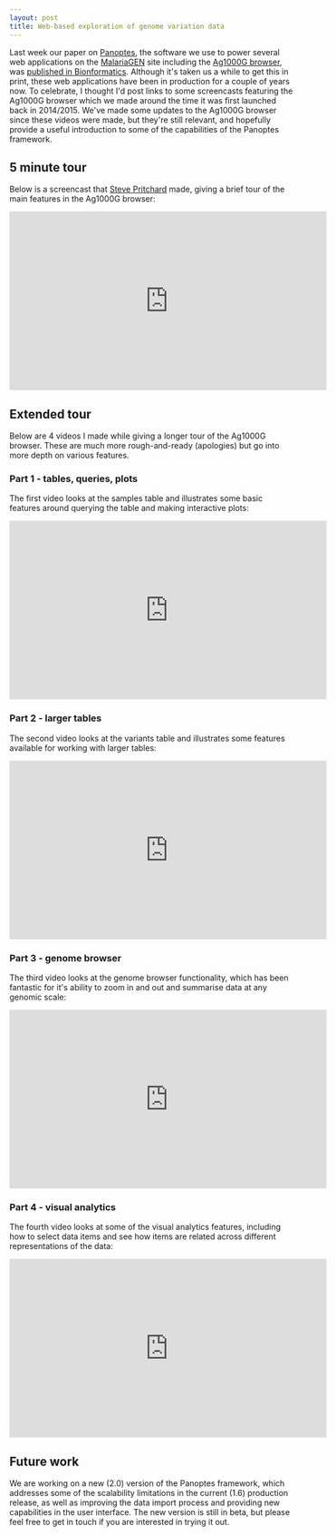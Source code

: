 ```yaml
---
layout: post
title: Web-based exploration of genome variation data
---
```


Last week our paper on [Panoptes](https://github.com/cggh/panoptes),
the software we use to power several web applications on the
[MalariaGEN](http://www.malariagen.net) site including the
[Ag1000G browser](https://www.malariagen.net/apps/ag1000g/), was
[published in Bionformatics](https://doi.org/10.1093/bioinformatics/btx410). Although
it's taken us a while to get this in print, these web applications
have been in production for a couple of years now. To celebrate, I
thought I'd post links to some screencasts featuring the Ag1000G
browser which we made around the time it was first launched back in
2014/2015. We've made some updates to the Ag1000G browser since these
videos were made, but they're still relevant, and hopefully provide a
useful introduction to some of the capabilities of the Panoptes
framework.

## 5 minute tour

Below is a screencast that
[Steve Pritchard](https://twitter.com/topcat3005) made, giving a brief
tour of the main features in the Ag1000G browser:

<iframe width="560" height="315" src="https://www.youtube.com/embed/LWCbi8t9Zug" frameborder="0" allowfullscreen></iframe>

## Extended tour

Below are 4 videos I made while giving a longer tour of the Ag1000G
browser. These are much more rough-and-ready (apologies) but go into
more depth on various features. 

### Part 1 - tables, queries, plots

The first video looks at the samples table and illustrates some basic
features around querying the table and making interactive plots:

<iframe width="560" height="315" src="https://www.youtube.com/embed/z4yxsE0hWXo?list=PLKbXDtRY2ZfWkgBwCBk-Hbp8dbPQwKUwL" frameborder="0" allowfullscreen></iframe>

### Part 2 - larger tables

The second video looks at the variants table and illustrates some
features available for working with larger tables:

<iframe width="560" height="315" src="https://www.youtube.com/embed/yHtmmqQDciQ?list=PLKbXDtRY2ZfWkgBwCBk-Hbp8dbPQwKUwL" frameborder="0" allowfullscreen></iframe>

### Part 3 - genome browser

The third video looks at the genome browser functionality, which has
been fantastic for it's ability to zoom in and out and summarise data
at any genomic scale:

<iframe width="560" height="315" src="https://www.youtube.com/embed/jLWMQoN3oJY?list=PLKbXDtRY2ZfWkgBwCBk-Hbp8dbPQwKUwL" frameborder="0" allowfullscreen></iframe>

### Part 4 - visual analytics

The fourth video looks at some of the visual analytics features,
including how to select data items and see how items are related
across different representations of the data:

<iframe width="560" height="315" src="https://www.youtube.com/embed/XUmmI8iewvY?list=PLKbXDtRY2ZfWkgBwCBk-Hbp8dbPQwKUwL" frameborder="0" allowfullscreen></iframe>

## Future work

We are working on a new (2.0) version of the Panoptes framework, which
addresses some of the scalability limitations in the current (1.6)
production release, as well as improving the data import process and
providing new capabilities in the user interface. The new version is
still in beta, but please feel free to get in touch if you are
interested in trying it out.

